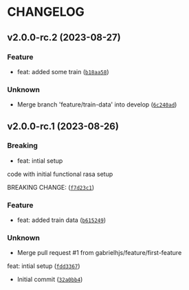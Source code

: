 # CHANGELOG



## v2.0.0-rc.2 (2023-08-27)

### Feature

* feat: added some train ([`b18aa58`](https://github.com/gabrielhjs/rasa-template/commit/b18aa58502d27a0f22bc724778f9c9aa858ecc9d))

### Unknown

* Merge branch &#39;feature/train-data&#39; into develop ([`6c240ad`](https://github.com/gabrielhjs/rasa-template/commit/6c240adb995ebda1a128b8c926b96fb1da805254))


## v2.0.0-rc.1 (2023-08-26)

### Breaking

* feat: intial setup

code with initial functional rasa setup

BREAKING CHANGE: ([`f7d23c1`](https://github.com/gabrielhjs/rasa-template/commit/f7d23c17458f31d5d604805d940690b01bfede8f))

### Feature

* feat: added train data ([`b615249`](https://github.com/gabrielhjs/rasa-template/commit/b615249f2cac1cb9f2e2c4d26c72cc9679b1153f))

### Unknown

* Merge pull request #1 from gabrielhjs/feature/first-feature

feat: intial setup ([`fdd3367`](https://github.com/gabrielhjs/rasa-template/commit/fdd3367c4bcc1a9128c13ef95b38c979832f439d))

* Initial commit ([`32a0bb4`](https://github.com/gabrielhjs/rasa-template/commit/32a0bb42ea4ebee201e846a7b08e3b74569715e3))
